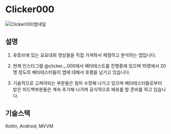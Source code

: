# Clicker000
![Clicker000썸네일](https://github.com/samgashyeong/Clicker000/assets/66434787/1e3b7843-e66a-4b67-b61f-66ae2c66a35a)


## 설명
1. 유튜브에 있는 요요대회 영상들을 직접 가져와서 채점하고 분석하는 앱입니다.

2. 현재 인스타그램 @clicker._.000에서 베타테스트를 진행중에 있으며 15명에서 20명 정도의 베타테스터들이 앱에 대해서 호평을 남기고 있습니다.

3. 기술적으로 고쳐야되는 부분들은 점차 수정해 나가고 있으며 베타테스터들로부터 받은 피드백부분들은 계속 추가해 나가며 공식적으로 배포를 할 준비를 하고 있습니다.

## 기술스택
Kotlin, Android, MVVM
